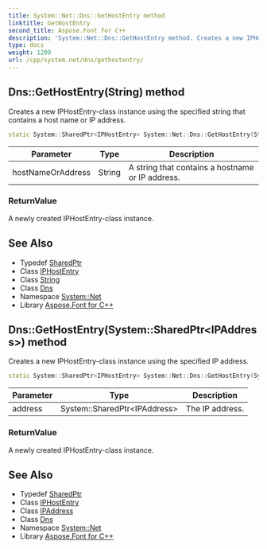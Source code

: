 ```yaml
---
title: System::Net::Dns::GetHostEntry method
linktitle: GetHostEntry
second_title: Aspose.Font for C++
description: 'System::Net::Dns::GetHostEntry method. Creates a new IPHostEntry-class instance using the specified string that contains a host name or IP address in C++.'
type: docs
weight: 1200
url: /cpp/system.net/dns/gethostentry/
---
```

## Dns::GetHostEntry(String) method


Creates a new IPHostEntry-class instance using the specified string that contains a host name or IP address.

```cpp
static System::SharedPtr<IPHostEntry> System::Net::Dns::GetHostEntry(String hostNameOrAddress)
```


| Parameter | Type | Description |
| --- | --- | --- |
| hostNameOrAddress | String | A string that contains a hostname or IP address. |

### ReturnValue

A newly created IPHostEntry-class instance.

## See Also

* Typedef [SharedPtr](../../../system/sharedptr/)
* Class [IPHostEntry](../../iphostentry/)
* Class [String](../../../system/string/)
* Class [Dns](../)
* Namespace [System::Net](../../)
* Library [Aspose.Font for C++](../../../)
## Dns::GetHostEntry(System::SharedPtr\<IPAddress\>) method


Creates a new IPHostEntry-class instance using the specified IP address.

```cpp
static System::SharedPtr<IPHostEntry> System::Net::Dns::GetHostEntry(System::SharedPtr<IPAddress> address)
```


| Parameter | Type | Description |
| --- | --- | --- |
| address | System::SharedPtr\<IPAddress\> | The IP address. |

### ReturnValue

A newly created IPHostEntry-class instance.

## See Also

* Typedef [SharedPtr](../../../system/sharedptr/)
* Class [IPHostEntry](../../iphostentry/)
* Class [IPAddress](../../ipaddress/)
* Class [Dns](../)
* Namespace [System::Net](../../)
* Library [Aspose.Font for C++](../../../)
